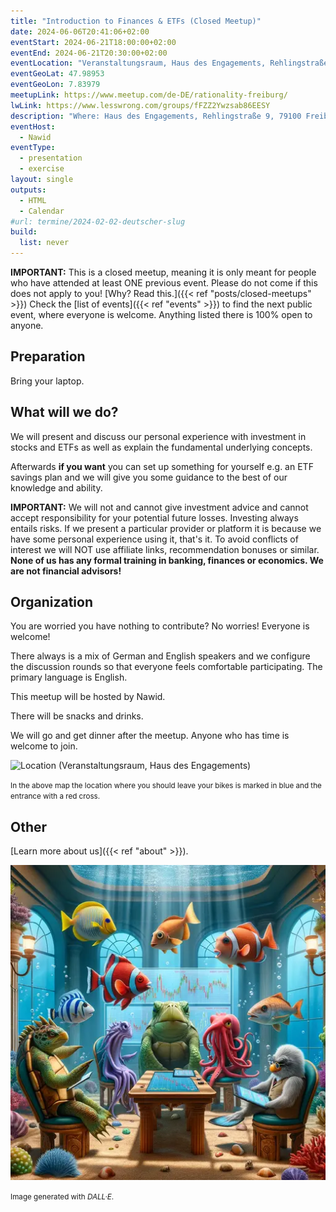 ```yaml
---
title: "Introduction to Finances & ETFs (Closed Meetup)"
date: 2024-06-06T20:41:06+02:00
eventStart: 2024-06-21T18:00:00+02:00
eventEnd: 2024-06-21T20:30:00+02:00
eventLocation: "Veranstaltungsraum, Haus des Engagements, Rehlingstraße 9, 79100 Freiburg"
eventGeoLat: 47.98953
eventGeoLon: 7.83979
meetupLink: https://www.meetup.com/de-DE/rationality-freiburg/
lwLink: https://www.lesswrong.com/groups/fFZZ2Ywzsab86EESY
description: "Where: Haus des Engagements, Rehlingstraße 9, 79100 Freiburg. When: Friday, June 21st 2024 at 18:00 hours CEST."
eventHost:
  - Nawid
eventType:
  - presentation
  - exercise
layout: single
outputs:
  - HTML
  - Calendar
#url: termine/2024-02-02-deutscher-slug
build:
  list: never
---
```


**IMPORTANT:** This is a closed meetup, meaning it is only meant for people who
have attended at least ONE previous event. Please do not come if this does not
apply to you! [Why? Read this.]({{< ref "posts/closed-meetups" >}}) Check the
[list of events]({{< ref "events" >}}) to find the next public event, where
everyone is welcome. Anything listed there is 100% open to anyone.


## Preparation

Bring your laptop.


## What will we do?

We will present and discuss our personal experience with investment in stocks
and ETFs as well as explain the fundamental underlying concepts.

Afterwards **if you want** you can set up something for yourself e.g. an ETF
savings plan and we will give you some guidance to the best of our knowledge
and ability.

**IMPORTANT:** We will not and cannot give investment advice and cannot accept
responsibility for your potential future losses. Investing always entails
risks. If we present a particular provider or platform it is because we have
some personal experience using it, that's it. To avoid conflicts of interest we
will NOT use affiliate links, recommendation bonuses or similar. **None of us
has any formal training in banking, finances or economics. We are not financial
advisors!**


## Organization

You are worried you have nothing to contribute? No worries! Everyone is
welcome!

There always is a mix of German and English speakers and we configure the
discussion rounds so that everyone feels comfortable participating. The primary
language is English.

This meetup will be hosted by Nawid.

There will be snacks and drinks.

We will go and get dinner after the meetup. Anyone who has time is welcome to
join.

![Location (Veranstaltungsraum, Haus des Engagements)](/images/hde-new-building.png)

<small>In the above map the location where you should leave your bikes is marked
in blue and the entrance with a red cross.</small>


## Other

[Learn more about us]({{< ref "about" >}}).

![Fish discussing investments](cover.webp "Fish discussing investments")

<small>Image generated with _DALL·E_.</small>
